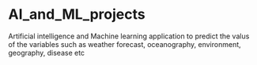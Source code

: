 # AI_and_ML_projects
Artificial intelligence and Machine learning application to predict the valus of the variables such as weather forecast, oceanography, environment, geography, disease etc
